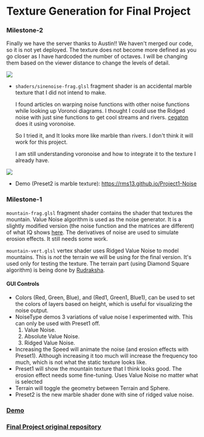 # Texture Generation for Final Project


### Milestone-2

Finally we have the server thanks to Austin!! We haven't merged our code, so it is not yet deployed. The texture does not become more defined as you go closer as I have hardcoded the number of octaves. I will be changing them based on the viewer distance to change the levels of detail.

![](images/shadercesium.gif)

- `shaders/sinenoise-frag.glsl` fragment shader is an accidental marble texture that I did not intend to make.

    I found articles on warping noise functions with other noise functions while looking up Voronoi diagrams. I thought I could use the Ridged noise with just sine functions to get cool streams and rivers. [cegaton](https://blender.stackexchange.com/questions/45892/is-it-possible-to-distort-a-voronoi-texture-like-the-wave-textures-distortion-sl) does it using voronoise.

    So I tried it, and It looks more like marble than rivers. I don't think it will work for this project.

    I am still understanding voronoise and how to integrate it to the texture I already have.

![](images/sinenoise.gif)

- Demo (Preset2 is marble texture): https://rms13.github.io/Project1-Noise

### Milestone-1

`mountain-frag.glsl` fragment shader contains the shader that textures the mountain. Value Noise algorithm is used as the noise generator. It is a slightly modified version (the noise function and the matrices are different) of what IQ shows [here](http://www.iquilezles.org/www/articles/morenoise/morenoise.htm). The derivatives of noise are used to simulate erosion effects. It still needs some work.

`mountain-vert.glsl` vertex shader uses Ridged Value Noise to model mountains. This is *not* the terrain we will be using for the final version. It's used only for testing the texture. The terrain part (using Diamond Square algorithm) is being done by [Rudraksha](https://github.com/rudraksha20).


#### GUI Controls
- Colors (Red, Green, Blue), and (Red1, Green1, Blue1), can be used to set the colors of layers based on height, which is useful for visualizing the noise output.
- NoiseType demos 3 variations of value noise I experimented with. This can only be used with Preset1 off.
    1. Value Noise.
    2. Absolute Value Noise.
    3. Ridged Value Noise.  
- Increasing the Speed will animate the noise (and erosion effects with Preset1). Although increasing it too much will increase the frequency too much, which is not what the static texture looks like.
- Preset1 will show the mountain texture that I think looks good. The erosion effect needs some fine-tuning. Uses Value Noise no matter what is selected
- Terrain will toggle the geometry between Terrain and Sphere.
- Preset2 is the new marble shader done with sine of ridged value noise.

### [Demo](https://rms13.github.io/Project1-Noise/)

### [Final Project original repository](https://github.com/rms13/Final-Project)

